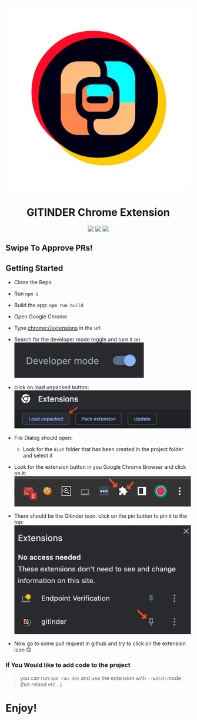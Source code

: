 <div align="center">
<img src="public/icon-128.png" alt="logo"/>
<h1> GITINDER Chrome Extension</h1>

![](https://img.shields.io/badge/React-61DAFB?style=flat-square&logo=react&logoColor=black)
![](https://img.shields.io/badge/Typescript-3178C6?style=flat-square&logo=typescript&logoColor=white)
![](https://badges.aleen42.com/src/vitejs.svg)

</div>

## Swipe To Approve PRs!

## Getting Started

- Clone the Repo
- Run `npm i`
- Build the app: `npm run build`

- Open Google Chrome
- Type [chrome://extensions](chrome://extensions) in the url
- Search for the developer mode toggle and turn it on
  ![Alt text](image.png)
- click on load unpacked button:
  ![Alt text](image-1.png)
- File Dialog should open:

  - Look for the `dist` folder that has been created in the project folder and select it

- Look for the extension button in you Google Chrome Browser and click on it:
  ![Alt text](image-2.png)
- There should be the Gitinder icon. click on the pin button to pin it to the top:
  ![Alt text](image-3.png)
- Now go to some pull request in github and try to click on the extension icon 😊

### If You Would like to add code to the project

> you can run `npm run dev` and use the extension with `--watch` mode (hot relaod etc...)

# Enjoy!
